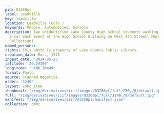 ```yaml
---
pid: 03260pl
label: Leadville
key: leadville
location: Leadville (Colo.)
keywords: People, Automobiles, Schools
description: Two unidentified Lake County High School students washing a vehicle in
  a car wash event at the High School building on West 4th Street, March 1972 (Wingenbach
  Collection)
named_persons: 
rights: This photo is property of Lake County Public Library.
creation_date: Mar., 1972
ingest_date: '2024-05-25'
latitude: '39.24388'
longitude: "-106.30449"
format: Photo
source: Scanned Negative
order: '5249'
layout: cmhc_item
thumbnail: "/img/derivatives/iiif/images/03260pl/full/250,/0/default.jpg"
full: "/img/derivatives/iiif/images/03260pl/full/1140,/0/default.jpg"
manifest: "/img/derivatives/iiif/03260pl/manifest.json"
collection: cmhc
---
```

